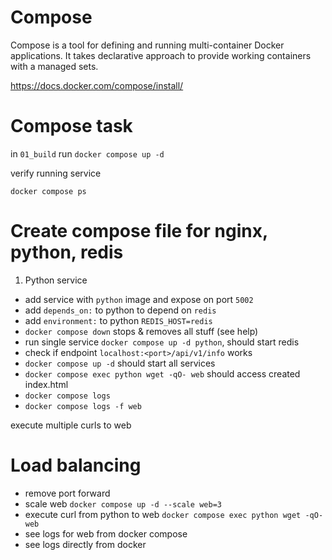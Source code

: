 # Compose

Compose is a tool for defining and running multi-container Docker applications. It takes
declarative approach to provide working containers with a managed sets.

https://docs.docker.com/compose/install/


# Compose task

in `01_build` run `docker compose up -d`

verify running service

`docker compose ps`

# Create compose file for nginx, python, redis


1. Python service
- add service with `python` image and expose on port `5002`
- add `depends_on:` to python to depend on `redis`
- add `environment:` to python `REDIS_HOST=redis`
- `docker compose down` stops & removes all stuff (see help)
- run single service `docker compose up -d python`, should start redis
- check if endpoint `localhost:<port>/api/v1/info` works
- `docker compose up -d` should start all services
- `docker compose exec python wget -qO- web` should access created index.html
- `docker compose logs`
- `docker compose logs -f web`

execute multiple curls to web

# Load balancing

- remove port forward
- scale web `docker compose up -d --scale web=3`
- execute curl from python to web `docker compose exec python wget -qO- web`
- see logs for web from docker compose
- see logs directly from docker
